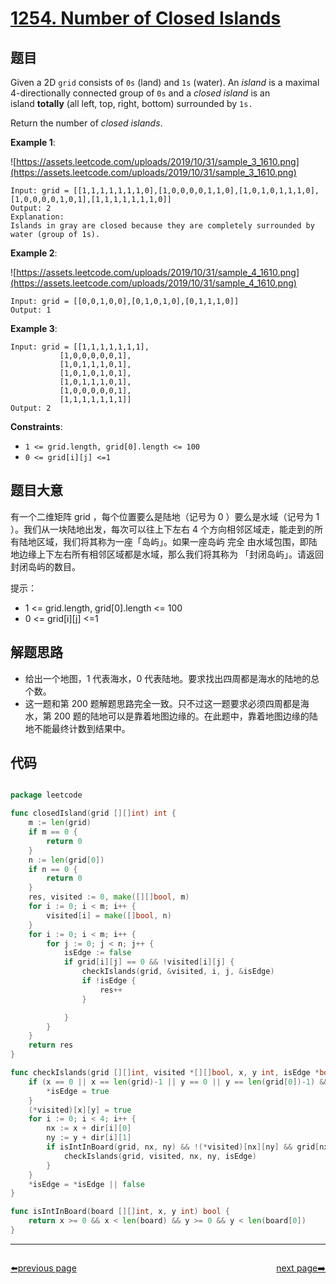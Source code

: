 # [1254. Number of Closed Islands](https://leetcode.com/problems/number-of-closed-islands/)


## 题目

Given a 2D `grid` consists of `0s` (land) and `1s` (water). An *island* is a maximal 4-directionally connected group of `0s` and a *closed island* is an island **totally** (all left, top, right, bottom) surrounded by `1s.`

Return the number of *closed islands*.

**Example 1**:

![https://assets.leetcode.com/uploads/2019/10/31/sample_3_1610.png](https://assets.leetcode.com/uploads/2019/10/31/sample_3_1610.png)

    Input: grid = [[1,1,1,1,1,1,1,0],[1,0,0,0,0,1,1,0],[1,0,1,0,1,1,1,0],[1,0,0,0,0,1,0,1],[1,1,1,1,1,1,1,0]]
	Output: 2
	Explanation: 
	Islands in gray are closed because they are completely surrounded by water (group of 1s).

**Example 2**:

![https://assets.leetcode.com/uploads/2019/10/31/sample_4_1610.png](https://assets.leetcode.com/uploads/2019/10/31/sample_4_1610.png)

    Input: grid = [[0,0,1,0,0],[0,1,0,1,0],[0,1,1,1,0]]
	Output: 1

**Example 3**:

    Input: grid = [[1,1,1,1,1,1,1],
               [1,0,0,0,0,0,1],
               [1,0,1,1,1,0,1],
               [1,0,1,0,1,0,1],
               [1,0,1,1,1,0,1],
               [1,0,0,0,0,0,1],
               [1,1,1,1,1,1,1]]
	Output: 2

**Constraints**:

- `1 <= grid.length, grid[0].length <= 100`
- `0 <= grid[i][j] <=1`

## 题目大意

有一个二维矩阵 grid ，每个位置要么是陆地（记号为 0 ）要么是水域（记号为 1 ）。我们从一块陆地出发，每次可以往上下左右 4 个方向相邻区域走，能走到的所有陆地区域，我们将其称为一座「岛屿」。如果一座岛屿 完全 由水域包围，即陆地边缘上下左右所有相邻区域都是水域，那么我们将其称为 「封闭岛屿」。请返回封闭岛屿的数目。

提示：

- 1 <= grid.length, grid[0].length <= 100
- 0 <= grid[i][j] <=1


## 解题思路

- 给出一个地图，1 代表海水，0 代表陆地。要求找出四周都是海水的陆地的总个数。
- 这一题和第 200 题解题思路完全一致。只不过这一题要求必须四周都是海水，第 200 题的陆地可以是靠着地图边缘的。在此题中，靠着地图边缘的陆地不能最终计数到结果中。

## 代码

```go

package leetcode

func closedIsland(grid [][]int) int {
	m := len(grid)
	if m == 0 {
		return 0
	}
	n := len(grid[0])
	if n == 0 {
		return 0
	}
	res, visited := 0, make([][]bool, m)
	for i := 0; i < m; i++ {
		visited[i] = make([]bool, n)
	}
	for i := 0; i < m; i++ {
		for j := 0; j < n; j++ {
			isEdge := false
			if grid[i][j] == 0 && !visited[i][j] {
				checkIslands(grid, &visited, i, j, &isEdge)
				if !isEdge {
					res++
				}

			}
		}
	}
	return res
}

func checkIslands(grid [][]int, visited *[][]bool, x, y int, isEdge *bool) {
	if (x == 0 || x == len(grid)-1 || y == 0 || y == len(grid[0])-1) && grid[x][y] == 0 {
		*isEdge = true
	}
	(*visited)[x][y] = true
	for i := 0; i < 4; i++ {
		nx := x + dir[i][0]
		ny := y + dir[i][1]
		if isIntInBoard(grid, nx, ny) && !(*visited)[nx][ny] && grid[nx][ny] == 0 {
			checkIslands(grid, visited, nx, ny, isEdge)
		}
	}
	*isEdge = *isEdge || false
}

func isIntInBoard(board [][]int, x, y int) bool {
	return x >= 0 && x < len(board) && y >= 0 && y < len(board[0])
}

```



----------------------------------------------
<div style="display: flex;justify-content: space-between;align-items: center;">
<p><a href="https://books.halfrost.com/leetcode/ChapterFour/1200~1299/1252.Cells-with-Odd-Values-in-a-Matrix/">⬅️previous page</a></p>
<p><a href="https://books.halfrost.com/leetcode/ChapterFour/1200~1299/1260.Shift-2D-Grid/">next page➡️</a></p>
</div>

